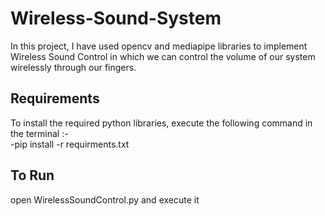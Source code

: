 # Wireless-Sound-System
In this project, I have used opencv and mediapipe libraries to implement Wireless Sound Control in which we can control the volume of our system wirelessly through our fingers.

## Requirements

To install the required python libraries, execute the following command in the terminal :-   
-pip install -r requirments.txt

## To Run

open WirelessSoundControl.py and execute it

